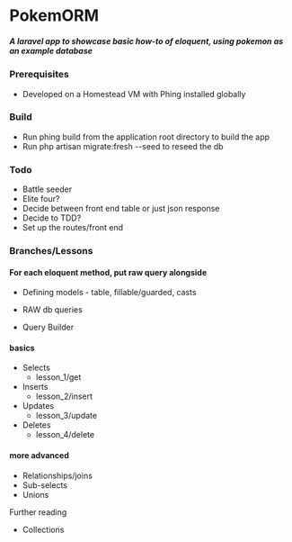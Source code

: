 # PokemORM

##### A laravel app to showcase basic how-to of eloquent, using pokemon as an example database

### Prerequisites
- Developed on a Homestead VM with Phing installed globally

### Build
- Run phing build from the application root directory to build the app
- Run php artisan migrate:fresh --seed to reseed the db

### Todo
- Battle seeder
- Elite four?
- Decide between front end table or just json response
- Decide to TDD?
- Set up the routes/front end

### Branches/Lessons
#### For each eloquent method, put raw query alongside
- Defining models - table, fillable/guarded, casts

- RAW db queries
- Query Builder
#### basics
- Selects
    - lesson_1/get
- Inserts
    - lesson_2/insert
- Updates
    - lesson_3/update
- Deletes
    - lesson_4/delete
#### more advanced
- Relationships/joins
- Sub-selects
- Unions

Further reading
- Collections
